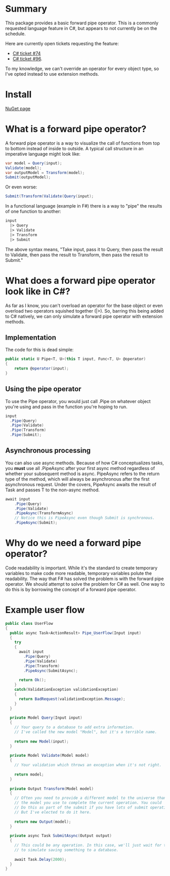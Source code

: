 # Summary

This package provides a basic forward pipe operator. This is a commonly requested language feature in C#, but appears to not currently be on the schedule.

Here are currently open tickets requesting the feature:
- [C# ticket #74](https://github.com/dotnet/csharplang/discussions/74)
- [C# ticket #96](https://github.com/dotnet/csharplang/discussions/96).

To my knowledge, we can't override an operator for every object type, so I've opted instead to use extension methods.

# Install

[NuGet page](https://www.nuget.org/packages/WinstonPuckett.PipeExtensions/1.0.0#)

# What is a forward pipe operator?

A forward pipe operator is a way to visualize the call of functions from top to bottom instead of inside to outside. A typical call structure in an imperative language might look like:

```csharp
var model = Query(input);
Validate(model);
var outputModel = Transform(model);
Submit(outputModel);
```

Or even worse:

```csharp
Submit(Transform(Validate(Query(input);
```

In a functional language (example in F#) there is a way to "pipe" the results of one function to another:

```fsharp
input
  |> Query
  |> Validate
  |> Transform
  |> Submit
```

The above syntax means, "Take input, pass it to Query, then pass the result to Validate, then pass the result to Transform, then pass the result to Submit."

# What does a forward pipe operator look like in C#?

As far as I know, you can't overload an operator for the base object or even overload two operators squished together (|>). So, barring this being added to C# natively, we can only simulate a forward pipe operator with extension methods.

## Implementation

The code for this is dead simple:

```csharp
public static U Pipe<T, U>(this T input, Func<T, U> @operator)
{
    return @operator(input);
}
```

## Using the pipe operator

To use the Pipe operator, you would just call .Pipe on whatever object you're using and pass in the function you're hoping to run.

```csharp
input
  .Pipe(Query)
  .Pipe(Validate)
  .Pipe(Transform)
  .Pipe(Submit);
```

## Asynchronous processing

You can also use async methods. Because of how C# conceptualizes tasks, you **must** use all .PipeAsync after your first async method regardless of whether your subsequent method is async. PipeAsync refers to the return type of the method, which will always be asynchronous after the first asynchronous request. Under the covers, PipeAsync awaits the result of Task<T> and passes T to the non-async method.

```csharp
await input
    .Pipe(Query)
    .Pipe(Validate)
    .PipeAsync(TransformAsync)
    // Notice this is PipeAsync even though Submit is synchronous.
    .PipeAsync(Submit);
```

# Why do we need a forward pipe operator?

Code readability is important. While it's the standard to create temporary variables to make code more readable, temporary variables polute the readability. The way that F# has solved the problem is with the forward pipe operator. We should attempt to solve the problem for C# as well. One way to do this is by borrowing the concept of a forward pipe operator.

# Example user flow

```csharp
public class UserFlow
{
  public async Task<ActionResult> Pipe_UserFlow(Input input)
  {
    try 
    {
      await input
        .Pipe(Query)
        .Pipe(Validate)
        .Pipe(Transform)
        .PipeAsync(SubmitAsync);
        
      return Ok();
    }
    catch(ValidationException validationException)
    {
      return BadRequest(validationException.Message);
    }
  }
  
  private Model Query(Input input)
  {
    // Your query to a database to add extra information.
    // I've called the new model "Model", but it's a terrible name.
    
    return new Model(input);
  }
  
  private Model Validate(Model model)
  {
    // Your validation which throws an exception when it's not right.
    
    return model;
  }
  
  private Output Transform(Model model)
  {
    // Often you need to provide a different model to the universe than 
    // the model you use to complete the current operation. You could
    // Do this as part of the submit if you have lots of submit operations,
    // But I've elected to do it here.
    
    return new Output(model);
  }
  
  private async Task SubmitAsync(Output output)
  {
    // This could be any operation. In this case, we'll just wait for two seconds
    // to simulate saving something to a database.
    
    await Task.Delay(2000);
  }
}
```
